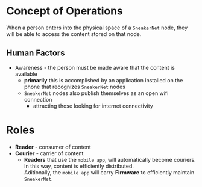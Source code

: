 Concept of Operations
================================================================================
<!-- main scenario -->
When a person enters into the physical space of a `SneakerNet` node, they will
be able to access the content stored on that node.

Human Factors
--------------------------------------------------------------------------------
* Awareness - the person must be made aware that the content is available
    * **primarily** this is accomplished by an application installed on the
        phone that recognizes `SneakerNet` nodes
    * `SneakerNet` nodes also publish themselves as an open wifi connection
        - attracting those looking for internet connectivity

Roles
================================================================================
* **Reader** - consumer of content
* **Courier** - carrier of content
    - **Readers** that use the `mobile app`, will automatically become couriers.  
        In this way, content is efficiently distributed.  
        Aditionally, the `mobile app` will carry **Firmware** to efficiently maintain `SneakerNet`.
<!--
* **Librarian** - restricts the content of a node
    - see [Content Management](#content_management)
* **Creator** - creates content
* **Publisher** - signs content per [Content Management](#content_management)
* **Distributor** - deploys a physical device
    - can choose a Librarian
-->

<!--
Content Management<a id="content_management"></a>
--------------------------------------------------------------------------------
Without a **Librarian** the content of a node is **unrestricted**.

The **Librarian** determines
* which **Publishers** `epub` content can be on the node
    - `SneakerNet` signatures of the `epub`
* allow **un-trusted** content on the node

Content can be **deleted** by any user. This empowers the community to manage
the content organically.

Node Configuration Control<a id="node_configuration"></a>
--------------------------------------------------------------------------------
* **Firmware**
    * The **Firmware** is securely signed.
    * The `mobile app` will automatically update the node's firmware.
* **Librarian Configuration**
    * The **Librarian Configuration** is securely signed.
    * The `mobile app` will carry the **Librarian Configurations** of the nodes
        it has come in contact with.
        * When the node comes into contact with a node, it will attempt to
            update the **Librarian Configuration**.
-->